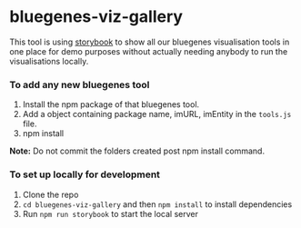 # bluegenes-viz-gallery

This tool is using [storybook](https://storybook.js.org/) to show all our bluegenes visualisation tools in one place for demo purposes without actually needing anybody to run the visualisations locally.

### To add any new bluegenes tool

1. Install the npm package of that bluegenes tool.
2. Add a object containing package name, imURL, imEntity in the `tools.js` file.
3. npm install

**Note:** Do not commit the folders created post npm install command.

### To set up locally for development
1. Clone the repo
2. `cd bluegenes-viz-gallery` and then `npm install` to install dependencies
3. Run `npm run storybook` to start the local server